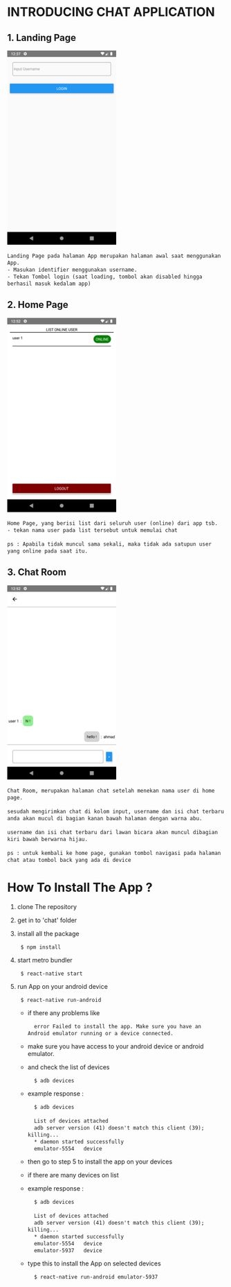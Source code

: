 
# INTRODUCING CHAT APPLICATION

## 1. Landing Page
<img style="width : 50%;" src="./src/assets/landing page.png"></img>

    Landing Page pada halaman App merupakan halaman awal saat menggunakan App. 
    - Masukan identifier menggunakan username.
    - Tekan Tombol login (saat loading, tombol akan disabled hingga berhasil masuk kedalam app)


## 2. Home Page
<img style="width : 50%;" src="./src/assets/home page.png"></img>

    Home Page, yang berisi list dari seluruh user (online) dari app tsb.
    - tekan nama user pada list tersebut untuk memulai chat

    ps : Apabila tidak muncul sama sekali, maka tidak ada satupun user yang online pada saat itu.

## 3. Chat Room
<img style="width : 50%;" src="./src/assets/chat room.png"></img>

    Chat Room, merupakan halaman chat setelah menekan nama user di home page.

    sesudah mengirimkan chat di kolom input, username dan isi chat terbaru anda akan mucul di bagian kanan bawah halaman dengan warna abu.

    username dan isi chat terbaru dari lawan bicara akan muncul dibagian kiri bawah berwarna hijau.

    ps : untuk kembali ke home page, gunakan tombol navigasi pada halaman chat atau tombol back yang ada di device

# How To Install The App ?

1. clone The repository
2. get in to 'chat' folder
3. install all the package 
        
        $ npm install

4. start metro bundler

        $ react-native start

5. run App on your android device

        $ react-native run-android

    - if there any problems like

            error Failed to install the app. Make sure you have an Android emulator running or a device connected.
        
    - make sure you have access to your android device or android emulator.

    - and check the list of devices

            $ adb devices
    
    - example response :

            $ adb devices

            List of devices attached
            adb server version (41) doesn't match this client (39); killing...
            * daemon started successfully
            emulator-5554   device

    - then go to step 5 to install the app on your devices

    - if there are many devices on list
    - example response : 

            $ adb devices

            List of devices attached
            adb server version (41) doesn't match this client (39); killing...
            * daemon started successfully
            emulator-5554   device
            emulator-5937   device
    
    - type this to install the App on selected devices

            $ react-native run-android emulator-5937



